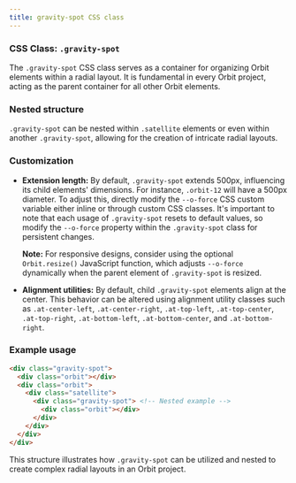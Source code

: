 ```yaml
---
title: gravity-spot CSS class
---
```

### CSS Class: `.gravity-spot`

The `.gravity-spot` CSS class serves as a container for organizing Orbit elements within a radial layout. It is fundamental in every Orbit project, acting as the parent container for all other Orbit elements.

### Nested structure

`.gravity-spot` can be nested within `.satellite` elements or even within another `.gravity-spot`, allowing for the creation of intricate radial layouts.

### Customization

- **Extension length:** By default, `.gravity-spot` extends 500px, influencing its child elements' dimensions. For instance, `.orbit-12` will have a 500px diameter. To adjust this, directly modify the `--o-force` CSS custom variable either inline or through custom CSS classes. It's important to note that each usage of `.gravity-spot` resets to default values, so modify the `--o-force` property within the `.gravity-spot` class for persistent changes.

  **Note:** For responsive designs, consider using the optional `Orbit.resize()` JavaScript function, which adjusts `--o-force` dynamically when the parent element of `.gravity-spot` is resized.

- **Alignment utilities:** By default, child `.gravity-spot` elements align at the center. This behavior can be altered using alignment utility classes such as `.at-center-left`, `.at-center-right`, `.at-top-left`, `.at-top-center`, `.at-top-right`, `.at-bottom-left`, `.at-bottom-center`, and `.at-bottom-right`.

### Example usage

```html
<div class="gravity-spot">
  <div class="orbit"></div>
  <div class="orbit">
    <div class="satellite">
      <div class="gravity-spot"> <!-- Nested example -->
        <div class="orbit"></div>
      </div>
    </div>
  </div>
</div>
```

This structure illustrates how `.gravity-spot` can be utilized and nested to create complex radial layouts in an Orbit project.